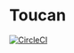 # Toucan

[![CircleCI](https://circleci.com/gh/erkinisci/toucan.svg?style=svg&circle-token=7c6bd0ebce77f9ad7e9f42ce477b1c08391940f7)](https://circleci.com/gh/erkinisci/toucan.svg?style=svg&circle-token=7c6bd0ebce77f9ad7e9f42ce477b1c08391940f7)
